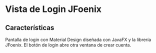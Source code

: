# Vista de Login JFoenix
## Características
Pantalla de login con Material Design diseñada con JavaFX y la librería
JFoenix. El botón de login abre otra ventana de crear cuenta.
